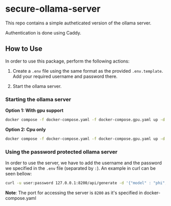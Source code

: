 # secure-ollama-server

This repo contains a simple autheticated version of the ollama server.

Authentication is done using Caddy.

## How to Use

In order to use this package, perform the following actions:

1. Create a `.env` file using the same format as the provided `.env.template`. Add your required username and password there.

2. Start the ollama server.

### Starting the ollama server

**Option 1: With gpu support**

```sh
docker compose -f docker-compose.yaml -f docker-compose.gpu.yaml up -d
```

**Option 2: Cpu only**
```sh
docker compose -f docker-compose.yaml -f docker-compose.gpu.yaml up -d
```

### Using the password protected ollama server

In order to use the server, we have to add the username and the password we specified in the `.env` file (separated by `:`). An example in curl can be seen bellow:

```sh
curl -u user:password 127.0.0.1:8200/api/generate -d '{"model" : "phi", "prompt" : "Is the sky green?", "stream" : false}'
```

**Note**: The port for accessing the server is `8200` as it's specified in docker-compose.yaml